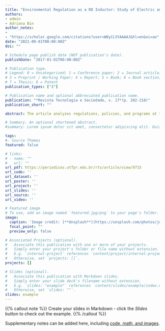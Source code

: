 ```yaml
---
title: "Environmental Regulation as a RD Inductor: Study of Electric and Piped Gas Sector in Brazil"
authors:
- admin
- Adriana Bin
author_notes:
- 
- "https://scholar.google.com/citations?user=W0yCL5YAAAAJ&hl=en&oi=ao"
date: "2021-09-01T00:00:00Z"
doi: ""

# Schedule page publish date (NOT publication's date).
publishDate: "2017-01-01T00:00:00Z"

# Publication type.
# Legend: 0 = Uncategorized; 1 = Conference paper; 2 = Journal article;
# 3 = Preprint / Working Paper; 4 = Report; 5 = Book; 6 = Book section;
# 7 = Thesis; 8 = Patent
publication_types: ["2"]

# Publication name and optional abbreviated publication name.
publication: "*Revista Tecnologia e Sociedade, v. 17*(p. 202‑218)"
publication_short: ""

abstract: The article analyzes regulations, policies, and programs at the national and sub-national levels, as well as private initiatives that support research and innovation in the Brazilian sanitation sector. This research was constructed through document analysis and the application of analytical frameworks in laws, ordinances, and public calls for proposals, distinguishing the different natures of these initiatives. The results demonstrate a predominance of technology-push policies in the sector that suffer from instability in the sources of financing at the federal level. At the same time, it is possible to verify the growth, at the regional level, of initiatives from companies and associations, which aim to encourage startups. During the research, it was verified that, despite the national state withdrawing and diminishing its efforts to actively promote the development of research and innovation in Brazilian sanitation, it still constitutes a central actor to foster it. Given this scenario, new strategies are necessary to promote research and innovation in Brazilian sanitation and the inclusion of new players in the sector, such as startups. 

# Summary. An optional shortened abstract.
#summary: Lorem ipsum dolor sit amet, consectetur adipiscing elit. Duis posuere tellus ac convallis placerat. Proin tincidunt magna sed ex sollicitudin condimentum.

tags:
#- Source Themes
featured: false

# links:
# - name: ""
#   url: ""
url_pdf: https://periodicos.utfpr.edu.br/rts/article/view/9715
url_code: ''
url_dataset: ''
url_poster: ''
url_project: ''
url_slides: ''
url_source: ''
url_video: ''

# Featured image
# To use, add an image named `featured.jpg/png` to your page's folder. 
image:
  caption: 'Image credit: [**Unsplash**](https://unsplash.com/photos/jdD8gXaTZsc)'
  focal_point: ""
  preview_only: false

# Associated Projects (optional).
#   Associate this publication with one or more of your projects.
#   Simply enter your project's folder or file name without extension.
#   E.g. `internal-project` references `content/project/internal-project/index.md`.
#   Otherwise, set `projects: []`.
projects: []

# Slides (optional).
#   Associate this publication with Markdown slides.
#   Simply enter your slide deck's filename without extension.
#   E.g. `slides: "example"` references `content/slides/example/index.md`.
#   Otherwise, set `slides: ""`.
slides: example
---
```


{{% callout note %}}
Create your slides in Markdown - click the *Slides* button to check out the example.
{{% /callout %}}

Supplementary notes can be added here, including [code, math, and images](https://wowchemy.com/docs/writing-markdown-latex/).


